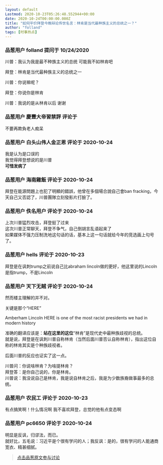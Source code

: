 ```yaml
---
layout: default
Lastmod: 2020-10-23T05:26:48.552944+00:00
date: 2020-10-24T00:00:00.000Z
title: "如何平价拜登今晚辩论传世名言：林肯是当代最种族主义的总统之一？"
author: "folland"
tags: [时事热点]
---
```



### 品葱用户 **folland** 提问于 10/24/2020
    
川普：我认为我是最不种族主义的总统 可能我不如林肯吧  
  
拜登：林肯是当代最种族主义的总统之一  
  
川普：你说嘛呢？  
  
拜登：你说你是林肯  
  
川普：我说的是从林肯以后 谢谢
    
                

### 品葱用户 **慶豐大帝習禁評** 评论于 
        
不要再欺負老人痴呆
        
                

### 品葱用户 **白头山伟人金正恩** 评论于 2020-10-24
        
我是认为是口误的  
我觉得拜登想说的是川普  
**可惜发病了**
        
                

### 品葱用户 **海南雞飯** 评论于 2020-10-24
        
拜登在能源問題上也犯了明顯的錯誤，他曾在多個場合說自己會ban fracking，今天自己又否認了，川普團隊立刻發影片打臉了。
        
                

### 品葱用户 **佚名用户** 评论于 2020-10-24
        
上次川普猛烈攻击，拜登挺了过来  
这次川普正常聊天，拜登不争气，自己倒胡言乱语起来了  
如果媒体不强力压制洗地这句话的话，基本上这一句话就给今年的竞选画上句号了。
        
                

### 品葱用户 **hells** 评论于 2020-10-23
        
拜登是在讽刺trump之前说自己比abraham lincoln做的更好，他这里说的Lincoln是指trump，不是Lincoln
        
                

### 品葱用户 **天下无贼** 评论于 2020-10-24
        
然而楼主理解的并不对。  
  
关键是那个“HERE”  
  
Amberham Lincoln HERE is one of the most racist presidents we had in modern history  
  
准确的翻译应该是：**站在这里的这位**“林肯”是现代史中最种族歧视的总统。  
就是说，拜登是在讽刺川普自称林肯（当然后面川普否认自称林肯），指出这位自称的林肯其实是个种族歧视者。  
  
  
后面川普的反应也证实了这一点。  
  
川普问：你说啥林肯？为啥提林肯？  
拜登答：是你自己说的，你是林肯。  
川普说：我没说自己是林肯，我是说自林肯之后，我是为少数族裔做事最多的总统。
        
                

### 品葱用户 **农民工** 评论于 2020-10-23
        
有点搞笑啊！什么情况啊 我不喜欢拜登，总觉的他有点变态啊
        
                

### 品葱用户 **pc6650** 评论于 2020-10-24
        
明显是反讽，归谬法，而已。  
就好比，五毛说：习近平是个很有学问的人；我反讽：是的，很有学问的人能通商宽衣、精甚细腻。
        
                





> [点击品葱原文参与讨论](https://pincong.rocks/question/32564)

